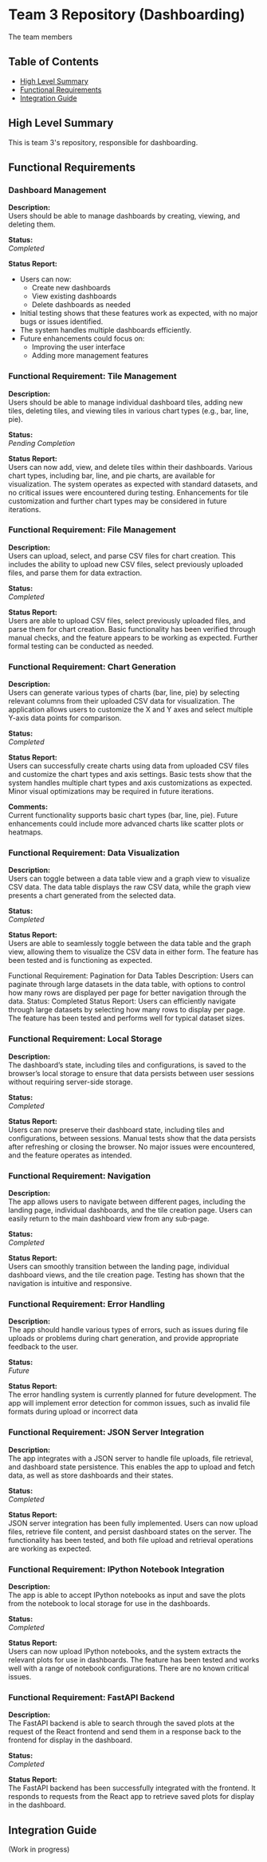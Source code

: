 # Team 3 Repository (Dashboarding)

The team members

## Table of Contents

- [High Level Summary](#high-level-summary)
- [Functional Requirements](#functional-requirements)
- [Integration Guide](#integration-guide)

## High Level Summary

This is team 3\'s repository, responsible for dashboarding.

## Functional Requirements

### Dashboard Management

**Description:**  
Users should be able to manage dashboards by creating, viewing, and deleting them.

**Status:**  
*Completed*

**Status Report:**  

- Users can now:
  - Create new dashboards
  - View existing dashboards
  - Delete dashboards as needed
- Initial testing shows that these features work as expected, with no major bugs or issues identified.
- The system handles multiple dashboards efficiently.
- Future enhancements could focus on:
  - Improving the user interface
  - Adding more management features

### Functional Requirement: Tile Management

**Description:**  
Users should be able to manage individual dashboard tiles, adding new tiles, deleting tiles, and viewing tiles in various chart types (e.g., bar, line, pie).

**Status:**  
*Pending Completion*

**Status Report:**  
Users can now add, view, and delete tiles within their dashboards. Various chart types, including bar, line, and pie charts, are available for visualization. The system operates as expected with standard datasets, and no critical issues were encountered during testing. Enhancements for tile customization and further chart types may be considered in future iterations.

### Functional Requirement: File Management

**Description:**  
Users can upload, select, and parse CSV files for chart creation. This includes the ability to upload new CSV files, select previously uploaded files, and parse them for data extraction.

**Status:**  
*Completed*

**Status Report:**  
Users are able to upload CSV files, select previously uploaded files, and parse them for chart creation. Basic functionality has been verified through manual checks, and the feature appears to be working as expected. Further formal testing can be conducted as needed.

### Functional Requirement: Chart Generation

**Description:**  
Users can generate various types of charts (bar, line, pie) by selecting relevant columns from their uploaded CSV data for visualization. The application allows users to customize the X and Y axes and select multiple Y-axis data points for comparison.

**Status:**  
*Completed*

**Status Report:**  
Users can successfully create charts using data from uploaded CSV files and customize the chart types and axis settings. Basic tests show that the system handles multiple chart types and axis customizations as expected. Minor visual optimizations may be required in future iterations.

**Comments:**  
Current functionality supports basic chart types (bar, line, pie). Future enhancements could include more advanced charts like scatter plots or heatmaps.

### Functional Requirement: Data Visualization

**Description:**  
Users can toggle between a data table view and a graph view to visualize CSV data. The data table displays the raw CSV data, while the graph view presents a chart generated from the selected data.

**Status:**  
*Completed*

**Status Report:**  
Users are able to seamlessly toggle between the data table and the graph view, allowing them to visualize the CSV data in either form. The feature has been tested and is functioning as expected.

Functional Requirement: Pagination for Data Tables
Description: Users can paginate through large datasets in the data table, with options to control how many rows are displayed per page for better navigation through the data.
Status: Completed
Status Report: Users can efficiently navigate through large datasets by selecting how many rows to display per page. The feature has been tested and performs well for typical dataset sizes.

### Functional Requirement: Local Storage

**Description:**  
The dashboard’s state, including tiles and configurations, is saved to the browser’s local storage to ensure that data persists between user sessions without requiring server-side storage.

**Status:**  
*Completed*

**Status Report:**  
Users can now preserve their dashboard state, including tiles and configurations, between sessions. Manual tests show that the data persists after refreshing or closing the browser. No major issues were encountered, and the feature operates as intended.

### Functional Requirement: Navigation

**Description:**  
The app allows users to navigate between different pages, including the landing page, individual dashboards, and the tile creation page. Users can easily return to the main dashboard view from any sub-page.

**Status:**  
*Completed*

**Status Report:**  
Users can smoothly transition between the landing page, individual dashboard views, and the tile creation page. Testing has shown that the navigation is intuitive and responsive.

### Functional Requirement: Error Handling

**Description:**  
The app should handle various types of errors, such as issues during file uploads or problems during chart generation, and provide appropriate feedback to the user.

**Status:**  
*Future*

**Status Report:**  
The error handling system is currently planned for future development. The app will implement error detection for common issues, such as invalid file formats during upload or incorrect data

### Functional Requirement: JSON Server Integration

**Description:**  
The app integrates with a JSON server to handle file uploads, file retrieval, and dashboard state persistence. This enables the app to upload and fetch data, as well as store dashboards and their states.

**Status:**  
*Completed*

**Status Report:**  
JSON server integration has been fully implemented. Users can now upload files, retrieve file content, and persist dashboard states on the server. The functionality has been tested, and both file upload and retrieval operations are working as expected.

### Functional Requirement: IPython Notebook Integration

**Description:**  
The app is able to accept IPython notebooks as input and save the plots from the notebook to local storage for use in the dashboards.

**Status:**  
*Completed*

**Status Report:**  
Users can now upload IPython notebooks, and the system extracts the relevant plots for use in dashboards. The feature has been tested and works well with a range of notebook configurations. There are no known critical issues.

### Functional Requirement: FastAPI Backend

**Description:**  
The FastAPI backend is able to search through the saved plots at the request of the React frontend and send them in a response back to the frontend for display in the dashboard.

**Status:**  
*Completed*

**Status Report:**  
The FastAPI backend has been successfully integrated with the frontend. It responds to requests from the React app to retrieve saved plots for display in the dashboard.

## Integration Guide

(Work in progress)
